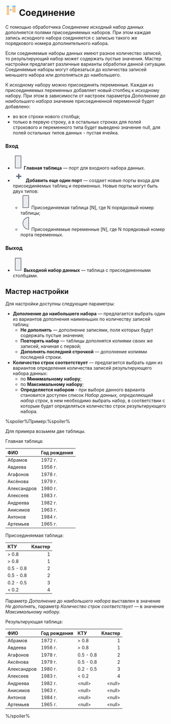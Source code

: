# ![](../../images/icons/components/coluniondata_default.svg) Соединение

С помощью обработчика *Соединение* исходный набор данных дополняется полями присоединяемых наборов. При этом каждая запись исходного набора соединяется с записью такого же порядкового номера дополнительного набора.

Если соединяемые наборы данных имеют разное количество записей, то результирующий набор может содержать пустые значения. Мастер настройки предлагает различные варианты обработки данной ситуации. Соединяемые наборы могут обрезаться до количества записей меньшего набора или дополняться до наибольшего.

К исходному набору можно присоединять переменные. Каждая из присоединяемых переменных добавляет новый столбец к исходному набору. При этом в зависимости от настроек параметра *Дополнение до наибольшего набора* значение присоединенной переменной будет добавлено:
* во все строки нового столбца;
* только в первую строку, а в остальных строках для полей строкового и переменного типа будет выведено значение null, для полей остальных типов данных -  пустая ячейка.

### Вход

* ![](../../images/icons/app/node/ports/inputs/table_inactive.svg) **Главная таблица** — порт для входного набора данных.
* ![](../../images/icons/toolbar-controls/plus-native_default.svg) **Добавить еще один порт** — создает новые порты входа для присоединяемых таблиц и переменных. Новые порты могут быть двух типов:
   * ![](../../images/icons/app/node/ports/inputs/table_inactive.svg) Присоединяемая таблица [N], где N порядковый номер таблицы;
   * ![](../../images/icons/app/node/ports/inputs/variable_inactive.svg) Присоединяемые переменные [N], где N порядковый номер порта переменных.

### Выход

* ![Выходной набор данных](../../images/icons/app/node/ports/inputs/table_inactive.svg) **Выходной набор данных** — таблица с присоединенными столбцами.

## Мастер настройки

Для настройки доступны следующие параметры:

* **Дополнение до наибольшего набора** — предлагается выбрать один из вариантов дополнения наименьших по количеству записей таблиц:
   * **Не дополнять** — дополнение записями, поля которых будут содержать пустые значения;
   * **Повторять набор** — таблицы дополнятся копиями своих же записей, начиная с первой;
   * **Дополнять последней строчкой** — дополнение копиями последней строки.
* **Количество строк соответствует** — предлагается выбрать один из вариантов определения количества записей результирующего набора данных:
   * по **Минимальному набору**;
   * по **Максимальному набору**;
   * **Определяется набором** - при выборе данного варианта становится доступен список *Набор данных, определяющий набор строк*, в нем необходимо выбрать набор, в соответствии с которым будет определяться количество строк результирующего набора.

%spoiler%Пример:%spoiler%

Для примера возьмем две таблицы.

Главная таблица:

|ФИО|Год рождения|
|:-|:-|
|Абрамов|1972 г.|
|Авдеева|1956 г.|
|Агафонов|1978 г.|
|Аксёнова|1979 г.|
|Александров|1980 г.|
|Алексеев|1983 г.|
|Андреева|1982 г.|
|Анисимов|1963 г.|
|Антонов|1984 г.|
|Артемьев|1965 г.|

Присоединяемая таблица:

|КТУ|Кластер|
|:-|-:|
|> 0.8|1|
|> 0.8|1|
|0.5 - 0.8|2|
|0.5 - 0.8|2|
|0.2 - 0.5|3|
|< 0.2|4|

Параметр *Дополнение до наибольшего набора* выставлен в значение *Не дополнять*, параметр *Количество строк соответствует* — в значение *Максимальному набору*.

Результирующая таблица:

|ФИО|Год рождения|КТУ|Кластер|
|:-|:-|:-|-:|
|Абрамов|1972 г.|> 0.8|1|
|Авдеева|1956 г.|> 0.8|1|
|Агафонов|1978 г.|0.5 - 0.8|2|
|Аксёнова|1979 г.|0.5 - 0.8|2|
|Александров|1980 г.|0.2 - 0.5|3|
|Алексеев|1983 г.|< 0.2|4|
|Андреева|1982 г.|&#60;null>|&#60;null>|
|Анисимов|1963 г.|&#60;null>|&#60;null>|
|Антонов|1984 г.|&#60;null>|&#60;null>|
|Артемьев|1965 г.|&#60;null>|&#60;null>|
%/spoiler%